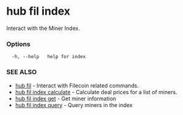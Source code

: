 # hub fil index

Interact with the Miner Index.

### Options

```
  -h, --help   help for index
```

### SEE ALSO

-   [hub fil](hub_fil.md) - Interact with Filecoin related commands.
-   [hub fil index calculate](hub_fil_index_calculate.md) - Calculate deal prices for a list of miners.
-   [hub fil index get](hub_fil_index_get.md) - Get miner information
-   [hub fil index query](hub_fil_index_query.md) - Query miners in the index
